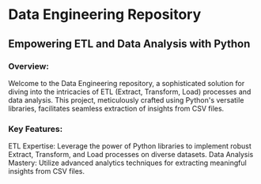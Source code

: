 # Data Engineering Repository
## Empowering ETL and Data Analysis with Python

### Overview:

Welcome to the Data Engineering repository, a sophisticated solution for diving into the intricacies of ETL (Extract, Transform, Load) processes and data analysis. This project, meticulously crafted using Python's versatile libraries, facilitates seamless extraction of insights from CSV files.

### Key Features:

ETL Expertise: Leverage the power of Python libraries to implement robust Extract, Transform, and Load processes on diverse datasets.
Data Analysis Mastery: Utilize advanced analytics techniques for extracting meaningful insights from CSV files.
